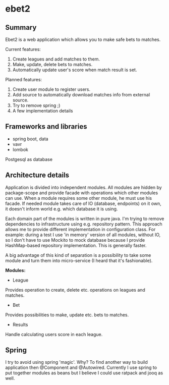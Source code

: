 # ebet2

## Summary
Ebet2 is a web application which allows you to make safe bets to matches.

Current features:
1. Create leagues and add matches to them.
2. Make, update, delete bets to matches.
3. Automatically update user's score when match result is set.

Planned features:
1. Create user module to register users.
2. Add source to automatically download matches info from external source.
3. Try to remove spring ;)
4. A few implementation details

## Frameworks and libraries

* spring boot, data 
* vavr
* lombok

Postgesql as database

## Architecture details
Application is divided into independent modules. All modules are hidden by package-scope
and provide facade with operations which other modules can use. When a module requires
some other module, he must use his facade. If needed module takes care
of IO (database, endpoints) on it own, it doesn't inform world e.g. which database it
is using.

Each domain part of the modules is written in pure java. I'm trying to remove dependencies to
infrastructure using e.g. repository pattern. This approach allows me to provide different
implementation in configuration class. For example: during a test I use 'in memory' version
of all modules, without IO, so I don't have to use Mockito to mock database because I
provide HashMap-based repository implementation. This is generally faster.

A big advantage of this kind of separation is a possibility to take some module and 
turn them into micro-service (I heard that it's fashionable).

**Modules:**
* League

Provides operation to create, delete etc. operations on leagues and matches.

* Bet

Provides possibilities to make, update etc. bets to matches.

* Results

Handle calculating users score in each league.

## Spring
I try to avoid using spring 'magic'. Why? To find another way to build application then @Component and @Autowired.
Currently I use spring to put together modules as beans but I believe I could use ratpack and jooq as well.